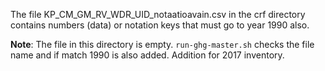 The file KP_CM_GM_RV_WDR_UID_notaatioavain.csv in the crf directory
contains numbers (data) or notation keys that must go to year 1990 also.

**Note**: The file in this directory is empty. `run-ghg-master.sh`
checks the file name and if match 1990 is also added.
Addition for 2017 inventory.
